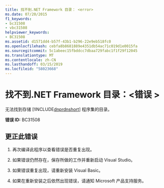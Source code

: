 ```yaml
---
title: 找不到.NET Framework 目录： <error>
ms.date: 07/20/2015
f1_keywords:
- bc31508
- vbc31508
helpviewer_keywords:
- BC31508
ms.assetid: d1571dd4-b57f-43b1-b296-22e9eb518fc0
ms.openlocfilehash: cebfa8b8681889e4351db54ac71c019d1e0015fa
ms.sourcegitcommit: 5c1abeec15fbddcc7dbaa729fabc1f1f29f12045
ms.translationtype: MT
ms.contentlocale: zh-CN
ms.lasthandoff: 03/15/2019
ms.locfileid: "58023668"
---
```

# <a name="cannot-find-net-framework-directory-error"></a>找不到.NET Framework 目录：\<错误 >
无法找到存储 [!INCLUDE[dnprdnshort](~/includes/dnprdnshort-md.md)] 程序集的目录。  
  
 **错误 ID:** BC31508  
  
## <a name="to-correct-this-error"></a>更正此错误  
  
1.  再次编译此程序以查看错误是否重复出现。  
  
2.  如果错误仍然存在，保存所做的工作并重新启动 Visual Studio。  
  
3.  如果错误重复出现，请重新安装 Visual Basic。  
  
4.  如果在重新安装之后依然出现错误，请通知 Microsoft 产品支持服务。  
  
